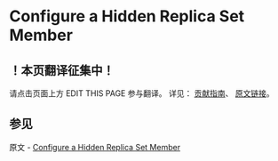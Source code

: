 # Configure a Hidden Replica Set Member

## ！本页翻译征集中！

请点击页面上方 EDIT THIS PAGE 参与翻译。
详见：
[贡献指南]( https://github.com/JinMuInfo/MongoDB-Manual-zh/blob/master/CONTRIBUTING.md )、
[原文链接](  https://docs.mongodb.com/manual/tutorial/configure-a-hidden-replica-set-member/  )。

## 参见

原文 - [Configure a Hidden Replica Set Member]( https://docs.mongodb.com/manual/tutorial/configure-a-hidden-replica-set-member/ )

